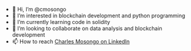 - 👋 Hi, I’m @cmosongo
- 👀 I’m interested in blockchain development and python programming
- 🌱 I’m currently learning code in solidity
- 💞️ I’m looking to collaborate on data analysis and blockchain development
- 📫 How to reach [Charles Mosongo on LinkedIn](https://www.linkedin.com/in/charles-mosongo/)

<!---
cmosongo/cmosongo is a ✨ special ✨ repository because its `README.md` (this file) appears on your GitHub profile.
You can click the Preview link to take a look at your changes.
--->
